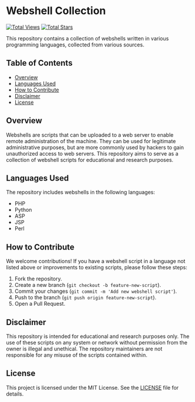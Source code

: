 # Webshell Collection

[![Total Views](https://img.shields.io/github/views/team-peaky-xd/webshell.svg)](https://github.com/team-peaky-xd/webshell)
[![Total Stars](https://img.shields.io/github/stars/team-peaky-xd/webshell.svg)](https://github.com/team-peaky-xd/webshell/stargazers)

This repository contains a collection of webshells written in various programming languages, collected from various sources.

## Table of Contents

- [Overview](#overview)
- [Languages Used](#languages-used)
- [How to Contribute](#how-to-contribute)
- [Disclaimer](#disclaimer)
- [License](#license)

## Overview

Webshells are scripts that can be uploaded to a web server to enable remote administration of the machine. They can be used for legitimate administrative purposes, but are more commonly used by hackers to gain unauthorized access to web servers. This repository aims to serve as a collection of webshell scripts for educational and research purposes.

## Languages Used

The repository includes webshells in the following languages:

- PHP
- Python
- ASP
- JSP
- Perl

## How to Contribute

We welcome contributions! If you have a webshell script in a language not listed above or improvements to existing scripts, please follow these steps:

1. Fork the repository.
2. Create a new branch (`git checkout -b feature-new-script`).
3. Commit your changes (`git commit -m 'Add new webshell script'`).
4. Push to the branch (`git push origin feature-new-script`).
5. Open a Pull Request.

## Disclaimer

This repository is intended for educational and research purposes only. The use of these scripts on any system or network without permission from the owner is illegal and unethical. The repository maintainers are not responsible for any misuse of the scripts contained within.

## License

This project is licensed under the MIT License. See the [LICENSE](LICENSE) file for details.
